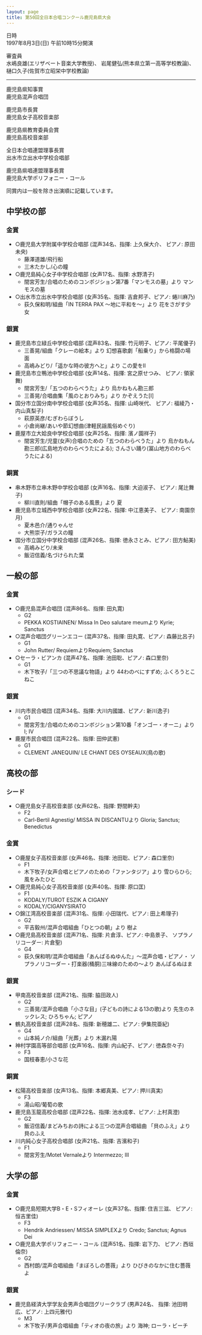 ```yaml
---
layout: page
title: 第50回全日本合唱コンクール鹿児島県大会
---
```

日時  
1997年8月3日(日) 午前10時15分開演

審査員  
水嶋良雄(エリザベート音楽大学教授)、 岩尾健弘(熊本県立第一高等学校教論)、 樋口久子(佐賀市立昭栄中学校教論)

------------------------------------------------------------------------

鹿児島県知事賞  
鹿児島混声合唱団

鹿児島市長賞  
鹿児島女子高校音楽部

鹿児島県教育委員会賞  
鹿児島高校音楽部

全日本合唱連盟理事長賞  
出水市立出水中学校合唱部

鹿児島県唱連盟理事長賞  
鹿児島大学ポリフォニー・コール

同賞内は一般を除き出演順に記載しています。

中学校の部
----------

### 金賞

-   ○鹿児島大学附属中学校合唱部 (混声34名、指揮: 上久保大介、 ピアノ: 原田未央)
    -   藤澤道雄/飛行船
    -   三木たかし/心の瞳
-   ○鹿児島純心女子中学校合唱部 (女声17名、指揮: 水野清子)
    -   間宮芳生/合唱のためのコンポジション第7番「マンモスの墓」より マンモスの墓
-   ○出水市立出水中学校合唱部 (女声35名、指揮: 吉倉邦子、ピアノ: 蜷川麻乃)
    -   荻久保和明/組曲「<span lang="la">IN TERRA PAX</span> 〜地に平和を〜」より
        花をさがす少女

### 銀賞

-   鹿児島市立緑丘中学校合唱部 (混声83名、指揮: 竹元明子、ピアノ: 平尾優子)
    -   三善晃/組曲「クレーの絵本」より 幻想喜歌劇「船乗り」から格闘の場面
    -   高嶋みどり/「遥かな時の彼方へと」より この愛をII
-   鹿児島市立鴨池中学校合唱部 (女声14名、指揮: 宮之原せつみ、 ピアノ: 領家舞)
    -   間宮芳生/「五つのわらべうた」より 烏かねもん勘三郎
    -   三善晃/合唱曲集「風のとおりみち」より かぞえうた\[I\]
-   国分市立国分南中学校合唱部 (女声35名、指揮: 山崎咲代、 ピアノ: 福綾乃・内山真梨子)
    -   萩原英彦/むぎわらぼうし
    -   小倉尚継/あいや節幻想曲(津軽民謡風俗めぐり)
-   鹿屋市立大姶良中学校合唱部 (女声25名、指揮: 濱ノ園祥子)
    -   間宮芳生/児童(女声)合唱のための「五つのわらべうた」より 烏かねもん勘三郎(広島地方のわらべうたによる); さんさい踊り(冨山地方のわらべうたによる)

### 銅賞

-   串木野市立串木野中学校合唱部 (女声16名、指揮: 大迫淑子、 ピアノ: 尾辻舞子)
    -   柳川直則/組曲「帽子のある風景」より 夏
-   鹿児島市立城西中学校合唱部 (女声22名、指揮: 中江恵美子、 ピアノ: 南園奈月)
    -   夏木邑介/通りゃんせ
    -   大熊崇子/ガラスの瞳
-   国分市立国分中学校合唱部 (混声26名、指揮: 徳永さとみ、ピアノ: 田方鮎美)
    -   高嶋みどり/未来
    -   飯沼信義/名づけられた葉

一般の部
--------

### 金賞

-   ○鹿児島混声合唱団 (混声86名、指揮: 田丸寛)
    -   G2
    -   <span lang="fi">PEKKA KOSTIAINEN</span>/ <span lang="la">Missa
        In Deo salutare meum</span>より <span lang="la">Kyrie;
        Sanctus</span>
-   ○混声合唱団グリーンエコー (混声37名、指揮: 田丸寛、ピアノ: 森藤比呂子)
    -   G1
    -   <span lang="la">John Rutter</span>/ <span lang="la">Requiem</span>より<span lang="la">Requiem;
        Sanctus</span>
-   ○セーラ・ビアンカ (混声47名、指揮: 池田聡、ピアノ: 森口里奈)
    -   G1
    -   木下牧子/「三つの不思議な物語」より 44わのべにすずめ; ふくろうとこねこ

### 銀賞

-   川内市民合唱団 (混声34名、指揮: 大川内國雄、ピアノ: 新川逸子)
    -   G1
    -   間宮芳生/合唱のためのコンボジション第10番「オンゴー・オーニ」より I; IV
-   鹿屋市民合唱団 (混声22名、指揮: 田仲武憲)
    -   G1
    -   <span lang="fr">CLEMENT JANEQUIN</span>/ <span lang="fr">LE
        CHANT DES OYSEAUX</span>(鳥の歌)

高校の部
--------

### シード

-   ○鹿児島女子高校音楽部 (女声62名、指揮: 野間幹夫)
    -   F2
    -   <span lang="de">Carl-Bertil Agnestig</span>/ <span lang="la">MISSA
        IN DISCANTU</span>より <span lang="la">Gloria; Sanctus;
        Benedictus</span>

### 金賞

-   ○鹿屋女子高校音楽部 (女声46名、指揮: 池田聡、ピアノ: 森口里奈)
    -   F1
    -   木下牧子/女声合唱とピアノのための「ファンタジア」より 雪ひらひら; 風をみたひと
-   ○鹿児島純心女子高校音楽部 (女声40名、指揮: 原口匡)
    -   F1
    -   <span lang="hu">KODALY</span>/<span lang="hu">TUROT
        ESZIK A CIGANY</span>
    -   <span lang="hu">KODALY</span>/<span lang="hu">CIGANYSIRATO</span>
-   ○錦江湾高校音楽部 (混声31名、指揮: 小田瑞代、ピアノ: 田上希理子)
    -   G2
    -   平吉毅州/混声合唱組曲「ひとつの朝」より 樹よ
-   ○鹿児島高校音楽部 (混声71名、指揮: 片倉淳、ピアノ: 中島景子、 ソプラノリコーダー: 片倉聖)
    -   G4
    -   荻久保和明/混声合唱組曲「あんぱるぬゆんた」〜混声合唱・ピアノ・ ソプラノリコーダー・打楽器(桶胴)三味線のための〜より
        あんぱるぬはま

### 銀賞

-   甲南高校音楽部 (混声21名、指揮: 脇田政人)
    -   G2
    -   三善晃/混声合唱曲「小さな目」(子どもの詩による13の歌)より 先生のネックレス; ひろちゃん; ピアノ
-   鶴丸高校音楽部 (混声28名、指揮: 新穂雄二、ピアノ: 伊集院亜紀)
    -   G4
    -   山本純ノ介/組曲「光葬」より 木漏れ陽
-   神村学園高等部合唱部 (女声16名、指揮: 内山紀子、ピアノ: 徳森奈々子)
    -   F3
    -   国枝春恵/小さな花

### 銅賞

-   松陽高校音楽部 (女声13名、指揮: 本郷真美、ピアノ: 押川真実)
    -   F3
    -   湯山昭/葡萄の歌
-   鹿児島玉龍高校合唱部 (混声22名、指揮: 池水成孝、ピアノ: 上村真澄)
    -   G2
    -   飯沼信義/まどみちおの詩による三つの混声合唱組曲 「貝のふえ」より 貝のふえ
-   川内純心女子高校合唱部 (女声21名、指揮: 吉濱和子)
    -   F1
    -   間宮芳生/<span lang="fr">Motet Vernale</span>より <span lang="it">Intermezzo</span>;
        III

大学の部
--------

### 金賞

-   ○鹿児島短期大学B・E・Sフィオーレ (女声37名、指揮: 住吉三滋、 ピアノ: 恒吉里佳)
    -   F3
    -   <span lang="de">Hendrik Andriessen</span>/ <span lang="la">MISSA
        SIMPLEX</span>より <span lang="la">Credo; Sanctus;
        Agnus Dei</span>
-   ○鹿児島大学ポリフォニー・コール (混声51名、指揮: 岩下力、 ピアノ: 西垣倫奈)
    -   G2
    -   西村朗/混声合唱組曲「まぼろしの薔薇」より ひびきのなかに住む薔薇よ

### 銀賞

-   鹿児島経済大学学友会男声合唱団グリークラブ (男声24名、 指揮: 池田明広、ピアノ: 上四元雅代)
    -   M3
    -   木下牧子/男声合唱組曲「ティオの夜の旅」より 海神; ローラ・ビーチ
